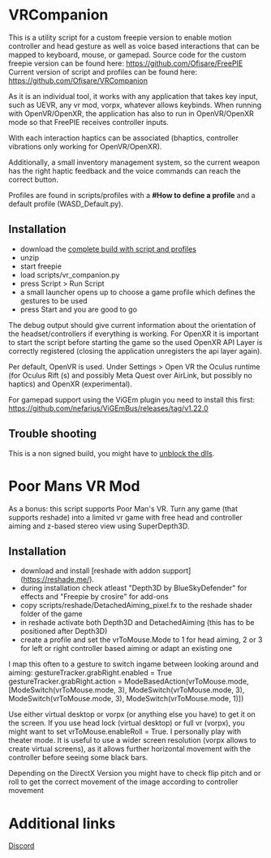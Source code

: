 # VRCompanion
This is a utility script for a custom freepie version to enable motion controller and head gesture as well as voice based interactions that can be mapped to keyboard, mouse, or gamepad.
Source code for the custom freepie version can be found here: https://github.com/Ofisare/FreePIE  
Current version of script and profiles can be found here: https://github.com/Ofisare/VRCompanion

As it is an individual tool, it works with any application that takes key input, such as UEVR, any vr mod, vorpx, whatever allows keybinds.
When running with OpenVR/OpenXR, the application has also to run in OpenVR/OpenXR mode so that FreePIE receives controller inputs.

With each interaction haptics can be associated (bhaptics, controller vibrations only working for OpenVR/OpenXR).

Additionally, a small inventory management system, so the current weapon has the right haptic feedback and the voice commands can reach the correct button.

Profiles are found in scripts/profiles with a **#How to define a profile** and a default profile (WASD_Default.py).

## Installation
 - download the [complete build with script and profiles](https://1drv.ms/u/s!Aqu3ydcjcHtFmehmiZV_M2yIQbNlvg?e=ZDHCiM)
 - unzip
 - start freepie
 - load scripts/vr_companion.py
 - press Script > Run Script
 - a small launcher opens up to choose a game profile which defines the gestures to be used
 - press Start and you are good to go

The debug output should give current information about the orientation of the headset/controllers if everything is working.
For OpenXR it is important to start the script before starting the game so the used OpenXR API Layer is correctly registered (closing the application unregisters the api layer again).

Per default, OpenVR is used. Under Settings > Open VR  the Oculus runtime (for Oculus Rift (s) and possibly Meta Quest over AirLink, but possibly no haptics) and OpenXR (experimental).

For gamepad support using the ViGEm plugin you need to install this first: https://github.com/nefarius/ViGEmBus/releases/tag/v1.22.0

## Trouble shooting
This is a non signed build, you might have to [unblock the dlls](https://discord.com/channels/747967102895390741/1193837770767081492/1206458400960155698).  

# Poor Mans VR Mod
As a bonus: this script supports Poor Man's VR.
Turn any game (that supports reshade) into a limited vr game with free head and controller aiming and z-based stereo view using SuperDepth3D.

## Installation
 - download and install [reshade with addon support] (https://reshade.me/).
 - during installation check atleast "Depth3D by BlueSkyDefender" for effects and "Freepie by crosire" for add-ons
 - copy scripts/reshade/DetachedAiming_pixel.fx to the reshade shader folder of the game
 - in reshade activate both Depth3D and DetachedAiming (this has to be positioned after Depth3D)
 - create a profile and set the vrToMouse.Mode to 1 for head aiming, 2 or 3 for left or right controller based aiming or adapt an existing one

I map this often to a gesture to switch ingame between looking around and aiming:
gestureTracker.grabRight.enabled = True
gestureTracker.grabRight.action = ModeBasedAction(vrToMouse.mode, [ModeSwitch(vrToMouse.mode, 3), ModeSwitch(vrToMouse.mode, 3), ModeSwitch(vrToMouse.mode, 3), ModeSwitch(vrToMouse.mode, 1)])

Use either virtual desktop or vorpx (or anything else you have) to get it on the screen.
If you use head lock (virtual desktop) or full vr (vorpx), you might want to set vrToMouse.enableRoll = True.
I personally play with theater mode.
It is useful to use a wider screen resolution (vorpx allows to create virtual screens), as it allows further horizontal movement with the controller before seeing some black bars.

Depending on the DirectX Version you might have to check flip pitch and or roll to get the correct movement of the image according to controller movement

# Additional links
[Discord](https://discord.com/channels/747967102895390741/1193837770767081492/1193837770767081492)
